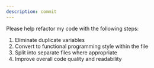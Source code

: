 ```yaml
---
description: commit
---
```



Please help refactor my code with the following steps:

1. Eliminate duplicate variables
2. Convert to functional programming style within the file
3. Split into separate files where appropriate
4. Improve overall code quality and readability
